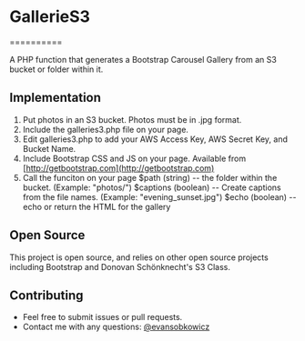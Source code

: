 # GallerieS3
==========

A PHP function that generates a Bootstrap Carousel Gallery from an S3 bucket or folder within it.

## Implementation

1. Put photos in an S3 bucket. Photos must be in .jpg format.
2. Include the galleries3.php file on your page.
	<?php include 'path_to/galleries3.php'; ?>
3. Edit galleries3.php to add your AWS Access Key, AWS Secret Key, and Bucket Name.
4. Include Bootstrap CSS and JS on your page. Available from [http://getbootstrap.com](http://getbootstrap.com)
5. Call the funciton on your page
	<?php galleries3($path, $captions, $echo); ?>
	$path (string) -- the folder within the bucket. (Example: "photos/")
	$captions (boolean) -- Create captions from the file names. (Example: "evening_sunset.jpg")
	$echo (boolean) -- echo or return the HTML for the gallery

## Open Source

This project is open source, and relies on other open source projects including Bootstrap and Donovan Schönknecht's S3 Class.

## Contributing 

- Feel free to submit issues or pull requests.
- Contact me with any questions: [@evansobkowicz](http://twitter.com/evansobkowicz)